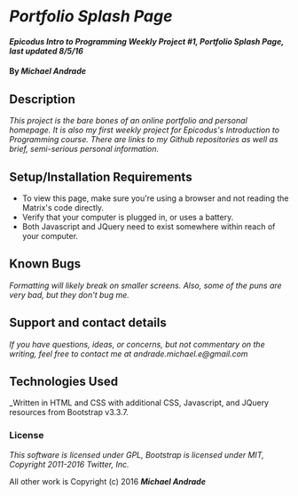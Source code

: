 # _Portfolio Splash Page_

#### _Epicodus Intro to Programming Weekly Project #1, Portfolio Splash Page, last updated 8/5/16_

#### By _**Michael Andrade**_

## Description

_This project is the bare bones of an online portfolio and personal homepage. It is also my first weekly project for Epicodus's Introduction to Programming course. There are links to my Github repositories as well as brief, semi-serious personal information._

## Setup/Installation Requirements

* To view this page, make sure you're using a browser and not reading the Matrix's code directly.
* Verify that your computer is plugged in, or uses a battery.
* Both Javascript and JQuery need to exist somewhere within reach of your computer.

## Known Bugs

_Formatting will likely break on smaller screens. Also, some of the puns are very bad, but they don't bug me._

## Support and contact details

_If you have questions, ideas, or concerns, but not commentary on the writing, feel free to contact me at andrade.michael.e@gmail.com_

## Technologies Used

_Written in HTML and CSS with additional CSS, Javascript, and JQuery resources from Bootstrap v3.3.7.

### License

*This software is licensed under GPL,
Bootstrap is licensed under MIT, Copyright 2011-2016 Twitter, Inc.*

All other work is Copyright (c) 2016 **_Michael Andrade_**
